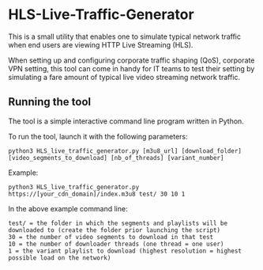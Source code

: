 # HLS-Live-Traffic-Generator

This is a small utility that enables one to simulate typical network traffic when end users are viewing HTTP Live Streaming (HLS).

When setting up and configuring corporate traffic shaping (QoS), corporate VPN setting, this tool can come in handy for IT teams to test their setting by simulating a fare amount of typical live video streaming network traffic.


## Running the tool
The tool is a simple interactive command line program written in Python.

To run the tool, launch it with the following parameters:

```
python3 HLS_live_traffic_generator.py [m3u8_url] [download_folder] [video_segments_to_download] [nb_of_threads] [variant_number]

```
Example:

```
python3 HLS_live_traffic_generator.py https://[your_cdn_domain]/index.m3u8 test/ 30 10 1
```

In the above example command line:

```
test/ = the folder in which the segments and playlists will be downloaded to (create the folder prior launching the script)
30 = the number of video segments to download in that test
10 = the number of downloader threads (one thread = one user)
1 = the variant playlist to download (highest resolution = highest possible load on the network)

```
